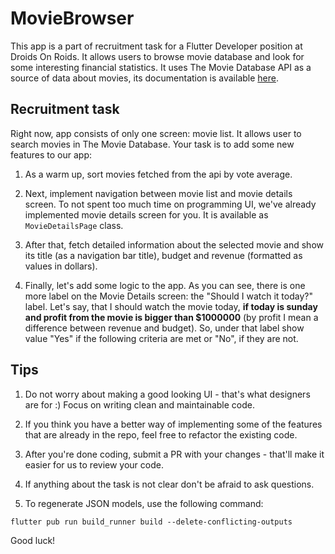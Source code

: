# MovieBrowser

This app is a part of recruitment task for a Flutter Developer position at Droids On Roids. It allows users to browse movie database and look for some interesting financial statistics. It uses The Movie Database API as a source of data about movies, its documentation is available [here](https://developers.themoviedb.org/3/getting-started/introduction).

## Recruitment task

Right now, app consists of only one screen: movie list. It allows user to search movies in The Movie Database. Your task is to add some new features to our app:

1. As a warm up, sort movies fetched from the api by vote average.

2. Next, implement navigation between movie list and movie details screen. To not spent too much time on programming UI, we've already implemented movie details screen for you. It is available as `MovieDetailsPage` class.

3. After that, fetch detailed information about the selected movie and show its title (as a navigation bar title), budget and revenue (formatted as values in dollars).

4. Finally, let's add some logic to the app. As you can see, there is one more label on the Movie Details screen: the "Should I watch it today?" label. Let's say, that I should watch the movie today, **if today is sunday and profit from the movie is bigger than $1000000** (by profit I mean a difference between revenue and budget). So, under that label show value "Yes" if the following criteria are met or "No", if they are not.

## Tips

1. Do not worry about making a good looking UI - that's what designers are for :) Focus on writing clean and maintainable code.

2. If you think you have a better way of implementing some of the features that are already in the repo, feel free to refactor the existing code.

3. After you're done coding, submit a PR with your changes - that'll make it easier for us to review your code.

4. If anything about the task is not clear don't be afraid to ask questions.

5. To regenerate JSON models, use the following command:
```
flutter pub run build_runner build --delete-conflicting-outputs
```

Good luck!
